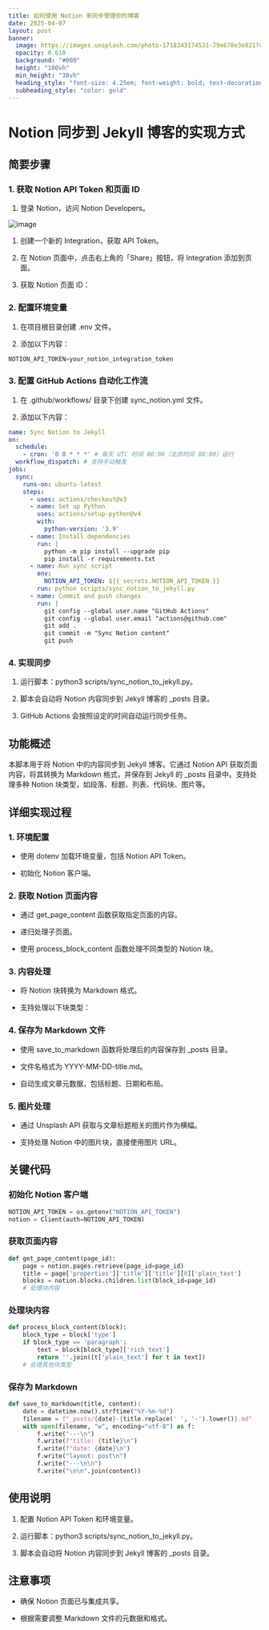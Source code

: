 ```yaml
---
title: 如何使用 Notion 来同步管理你的博客
date: 2025-04-07
layout: post
banner:
  image: https://images.unsplash.com/photo-1718343174531-79e678e3e821?crop=entropy&cs=tinysrgb&fit=max&fm=jpg&ixid=M3w2OTIwMzJ8MHwxfHJhbmRvbXx8fHx8fHx8fDE3NDQwNDMwNzN8&ixlib=rb-4.0.3&q=80&w=1080
  opacity: 0.618
  background: "#000"
  height: "100vh"
  min_height: "38vh"
  heading_style: "font-size: 4.25em; font-weight: bold; text-decoration: underline"
  subheading_style: "color: gold"
---
```


# Notion 同步到 Jekyll 博客的实现方式

## 简要步骤

### 1. 获取 Notion API Token 和页面 ID

1. 登录 Notion，访问 Notion Developers。

![image](https://prod-files-secure.s3.us-west-2.amazonaws.com/a7a0cc5a-89b9-4cda-8686-1fba0ca52f40/d19c1afe-dea5-4312-9333-786b0ba83054/image.png?X-Amz-Algorithm=AWS4-HMAC-SHA256&X-Amz-Content-Sha256=UNSIGNED-PAYLOAD&X-Amz-Credential=ASIAZI2LB4663BYT3B72%2F20250407%2Fus-west-2%2Fs3%2Faws4_request&X-Amz-Date=20250407T162433Z&X-Amz-Expires=3600&X-Amz-Security-Token=IQoJb3JpZ2luX2VjEOj%2F%2F%2F%2F%2F%2F%2F%2F%2F%2FwEaCXVzLXdlc3QtMiJGMEQCIGA5Nuz4waou62%2Bf0wnKsBXnmR%2FCaG4MHfYYw9Y%2Bsw3ZAiBc911O6YxKmk44Sz8Ijxnf%2BDqxMqjx3B8R2cnX3FeHBSr%2FAwhhEAAaDDYzNzQyMzE4MzgwNSIMPr%2BySjDVUoEtxeoVKtwDWm9BnWDi3YMG3BOou8lQG0s0Cy0tlqNWgmWouAfEIn5FCHaXJFOFGtaAMjumzWoVY5oKbHEQ9AhCbKReOkcCxlNbhGir1sdTjhTFhF3AUC6xGFiNk6eLsHUeCLO9IZ6aDHWrtrMG2fgQEO4udSFo3hBVLwMdsyIxInXj1gI%2F4xb%2BlEjlBYfRfjfMf6e%2B2CJuRRSYs6OVNrshl%2BBsSh8OmYwaLGoaTPzksYTlKsKgs9BG3etV7oROMWJWwluny9iRApiQJgkki%2BcGn7LUJiVrpjGBh4mUJ13y8JMevYb6fAvTDuV7N6%2FW%2BQoQ8DPWxEA%2F2%2Fdu%2FEusI7GacQ1DtBg6VkeYX59ITbN7Y0GyDqsJ9rQBj1Qm7cYZGxyobcwdY2T2ldkquMC8ILnpeSOZZLFfH3w21FUUIq1eOUIvO8nwRjH4iI1q6ZQGxpZnzp8qjLcirYaib%2BzVjk%2FVgvv26sNHZjrPSteSEvcRotxLbi26yend5%2B6DDkdruHvupiLzgCAD4MTAbqgv899hOEd6v5YBVMgnTpD%2BK6EPIAxuX%2FBAyg%2BigIFWQpaV5hDxnOeVvZNflnCzBEc3aHMBPnxpK5ZxneEofBgtQu9qfvkscjiN9OlnQ5MhXBSmAyeotq4wruzPvwY6pgEexFDdqriQS8DiExSAmQkWKiMXqL3E5CZlJ171azkeDx%2FQ%2BoOlhtXSLVH2V2NaoVilVkpN49Nn2%2B4JQ8aTIan7DSew9AuTTEECQaUZgckb0PmnagKgQRASUoflpOmmU%2B7QJMDx7bSdpbAKl8Bs6ZD58P6c2NUPaCPY9%2FloxSBXpq8DwiXF%2FCCuhdwlP71ItLp2KCTMdgIlLhBrAeic2Xxo7sZvCFz5&X-Amz-Signature=6e2d9bd3cbb2eecccd578d4647fe7808de394e09c57f26edca3f791faa3879da&X-Amz-SignedHeaders=host&x-id=GetObject)

1. 创建一个新的 Integration，获取 API Token。

1. 在 Notion 页面中，点击右上角的「Share」按钮，将 Integration 添加到页面。

1. 获取 Notion 页面 ID：


### 2. 配置环境变量

1. 在项目根目录创建 .env 文件。

1. 添加以下内容：

```javascript
NOTION_API_TOKEN=your_notion_integration_token
```

### 3. 配置 GitHub Actions 自动化工作流

1. 在 .github/workflows/ 目录下创建 sync_notion.yml 文件。

1. 添加以下内容：

```yaml
name: Sync Notion to Jekyll
on:
  schedule:
    - cron: '0 0 * * *' # 每天 UTC 时间 00:00（北京时间 08:00）运行
  workflow_dispatch: # 支持手动触发
jobs:
  sync:
    runs-on: ubuntu-latest
    steps:
      - uses: actions/checkout@v3
      - name: Set up Python
        uses: actions/setup-python@v4
        with:
          python-version: '3.9'
      - name: Install dependencies
        run: |
          python -m pip install --upgrade pip
          pip install -r requirements.txt
      - name: Run sync script
        env:
          NOTION_API_TOKEN: ${{ secrets.NOTION_API_TOKEN }}
        run: python scripts/sync_notion_to_jekyll.py
      - name: Commit and push changes
        run: |
          git config --global user.name "GitHub Actions"
          git config --global user.email "actions@github.com"
          git add .
          git commit -m "Sync Notion content"
          git push
```

### 4. 实现同步

1. 运行脚本：python3 scripts/sync_notion_to_jekyll.py。

1. 脚本会自动将 Notion 内容同步到 Jekyll 博客的 _posts 目录。

1. GitHub Actions 会按照设定的时间自动运行同步任务。

## 功能概述

本脚本用于将 Notion 中的内容同步到 Jekyll 博客。它通过 Notion API 获取页面内容，将其转换为 Markdown 格式，并保存到 Jekyll 的 _posts 目录中。支持处理多种 Notion 块类型，如段落、标题、列表、代码块、图片等。

## 详细实现过程

### 1. 环境配置

- 使用 dotenv 加载环境变量，包括 Notion API Token。

- 初始化 Notion 客户端。

### 2. 获取 Notion 页面内容

- 通过 get_page_content 函数获取指定页面的内容。

- 递归处理子页面。

- 使用 process_block_content 函数处理不同类型的 Notion 块。

### 3. 内容处理

- 将 Notion 块转换为 Markdown 格式。

- 支持处理以下块类型：


### 4. 保存为 Markdown 文件

- 使用 save_to_markdown 函数将处理后的内容保存到 _posts 目录。

- 文件名格式为 YYYY-MM-DD-title.md。

- 自动生成文章元数据，包括标题、日期和布局。

### 5. 图片处理

- 通过 Unsplash API 获取与文章标题相关的图片作为横幅。

- 支持处理 Notion 中的图片块，直接使用图片 URL。

## 关键代码

### 初始化 Notion 客户端

```python
NOTION_API_TOKEN = os.getenv("NOTION_API_TOKEN")
notion = Client(auth=NOTION_API_TOKEN)
```

### 获取页面内容

```python
def get_page_content(page_id):
    page = notion.pages.retrieve(page_id=page_id)
    title = page['properties']['title']['title'][0]['plain_text']
    blocks = notion.blocks.children.list(block_id=page_id)
    # 处理块内容
```

### 处理块内容

```python
def process_block_content(block):
    block_type = block['type']
    if block_type == 'paragraph':
        text = block[block_type]['rich_text']
        return ''.join([t['plain_text'] for t in text])
    # 处理其他块类型
```

### 保存为 Markdown

```python
def save_to_markdown(title, content):
    date = datetime.now().strftime("%Y-%m-%d")
    filename = f"_posts/{date}-{title.replace(' ', '-').lower()}.md"
    with open(filename, "w", encoding="utf-8") as f:
        f.write("---\n")
        f.write(f"title: {title}\n")
        f.write(f"date: {date}\n")
        f.write("layout: post\n")
        f.write("---\n\n")
        f.write("\n\n".join(content))
```

## 使用说明

1. 配置 Notion API Token 和环境变量。

1. 运行脚本：python3 scripts/sync_notion_to_jekyll.py。

1. 脚本会自动将 Notion 内容同步到 Jekyll 博客的 _posts 目录。

## 注意事项

- 确保 Notion 页面已与集成共享。

- 根据需要调整 Markdown 文件的元数据和格式。